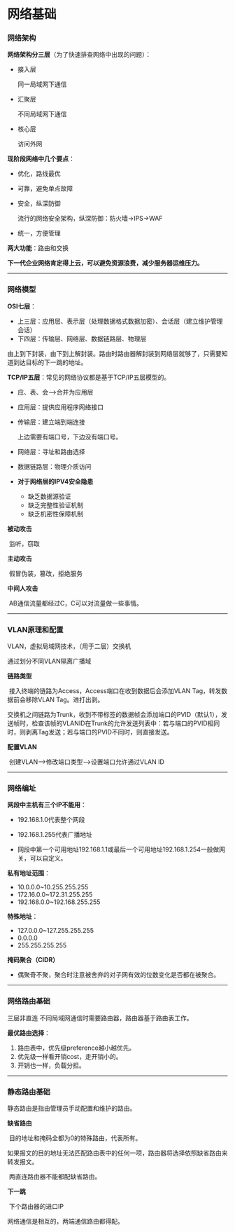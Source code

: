 # 网络基础

### 网络架构

**网络架构分三层**（为了快速排查网络中出现的问题）：

- 接入层

  同一局域网下通信

- 汇聚层

  不同局域网下通信

- 核心层

  访问外网

**现阶段网络中几个要点**：

- 优化，路线最优

- 可靠，避免单点故障

- 安全，纵深防御

  流行的网络安全架构，纵深防御：防火墙->IPS->WAF

- 统一，方便管理

**两大功能**：路由和交换

**下一代企业网络肯定得上云，可以避免资源浪费，减少服务器运维压力。**

---

### 网络模型

**OSI七层**：

- 上三层：应用层、表示层（处理数据格式数据加密）、会话层（建立维护管理会话）
- 下四层：传输层、网络层、数据链路层、物理层

由上到下封装，由下到上解封装。路由时路由器解封装到网络层就够了，只需要知道到达目标的下一跳的地址。

**TCP/IP五层**：常见的网络协议都是基于TCP/IP五层模型的。

- 应、表、会-->合并为应用层

- 应用层：提供应用程序网络接口

- 传输层：建立端到端连接

  上边需要有端口号，下边没有端口号。

- 网络层：寻址和路由选择

- 数据链路层：物理介质访问

- **对于网络层的IPV4安全隐患**
  - 缺乏数据源验证
  - 缺乏完整性验证机制
  - 缺乏机密性保障机制

**被动攻击**

​		监听，窃取

**主动攻击**

​		假冒伪装，篡改，拒绝服务

**中间人攻击**

​		AB通信流量都经过C，C可以对流量做一些事情。

---

### VLAN原理和配置

VLAN，虚拟局域网技术，（用于二层）交换机

通过划分不同VLAN隔离广播域

**链路类型**

​		接入终端的链路为Access，Access端口在收到数据后会添加VLAN Tag，转发数据前会移除VLAN Tag。进打出剥。

​		交换机之间链路为Trunk，收到不带标签的数据帧会添加端口的PVID（默认1），发送帧时，检查该帧的VLANID在Trunk的允许发送列表中：若与端口的PVID相同时，则剥离Tag发送；若与端口的PVID不同时，则直接发送。

**配置VLAN**

​		创建VLAN-->修改端口类型-->设置端口允许通过VLAN ID

---

### 网络编址

**网段中主机有三个IP不能用**：

- 192.168.1.0代表整个网段

- 192.168.1.255代表广播地址

- 网段中第一个可用地址192.168.1.1或最后一个可用地址192.168.1.254一般做网关，可以自定义。

**私有地址范围**：

- 10.0.0.0~10.255.255.255
- 172.16.0.0~172.31.255.255
- 192.168.0.0~192.168.255.255

**特殊地址**：

- 127.0.0.0~127.255.255.255
- 0.0.0.0
- 255.255.255.255

**掩码聚合（CIDR）**

- 偶聚奇不聚，聚合时注意被舍弃的对子网有效的位数变化是否都在被聚合。

---

### 网络路由基础

三层非直连 不同局域网通信时需要路由器，路由器基于路由表工作。

**最优路由选择**：

1. 路由表中，优先级preference越小越优先。
2. 优先级一样看开销cost，走开销小的。
3. 开销也一样，负载分担。

---

### 静态路由基础

静态路由是指由管理员手动配置和维护的路由。

**缺省路由**

​		目的地址和掩码全都为0的特殊路由，代表所有。

​		如果报文的目的地址无法匹配路由表中的任何一项，路由器将选择依照缺省路由来转发报文。

​		两直连路由器不能都配缺省路由。

**下一跳**

​		下个路由器的进口IP



网络通信是相互的，两端通信路由都得配。